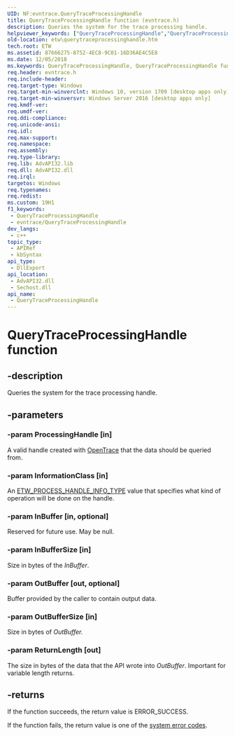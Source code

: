 ```yaml
---
UID: NF:evntrace.QueryTraceProcessingHandle
title: QueryTraceProcessingHandle function (evntrace.h)
description: Queries the system for the trace processing handle.
helpviewer_keywords: ["QueryTraceProcessingHandle","QueryTraceProcessingHandle function [ETW]","etw.querytraceprocessinghandle","evntrace/QueryTraceProcessingHandle"]
old-location: etw\querytraceprocessinghandle.htm
tech.root: ETW
ms.assetid: 87666275-8752-4EC8-9C01-16D36AE4C5E8
ms.date: 12/05/2018
ms.keywords: QueryTraceProcessingHandle, QueryTraceProcessingHandle function [ETW], etw.querytraceprocessinghandle, evntrace/QueryTraceProcessingHandle
req.header: evntrace.h
req.include-header: 
req.target-type: Windows
req.target-min-winverclnt: Windows 10, version 1709 [desktop apps only]
req.target-min-winversvr: Windows Server 2016 [desktop apps only]
req.kmdf-ver: 
req.umdf-ver: 
req.ddi-compliance: 
req.unicode-ansi: 
req.idl: 
req.max-support: 
req.namespace: 
req.assembly: 
req.type-library: 
req.lib: AdvAPI32.lib
req.dll: AdvAPI32.dll
req.irql: 
targetos: Windows
req.typenames: 
req.redist: 
ms.custom: 19H1
f1_keywords:
 - QueryTraceProcessingHandle
 - evntrace/QueryTraceProcessingHandle
dev_langs:
 - c++
topic_type:
 - APIRef
 - kbSyntax
api_type:
 - DllExport
api_location:
 - AdvAPI32.dll
 - Sechost.dll
api_name:
 - QueryTraceProcessingHandle
---
```


# QueryTraceProcessingHandle function


## -description

Queries the system for the trace processing handle.

## -parameters

### -param ProcessingHandle [in]

A valid handle created with <a href="https://docs.microsoft.com/windows/desktop/ETW/opentrace">OpenTrace</a> that the data should be queried from.

### -param InformationClass [in]

An <a href="https://docs.microsoft.com/windows/desktop/ETW/etw-process-handle-info-type">ETW_PROCESS_HANDLE_INFO_TYPE</a> value that specifies what kind of operation will be done on the handle.

### -param InBuffer [in, optional]

Reserved for future use. May be null.

### -param InBufferSize [in]

Size in bytes of the <i>InBuffer</i>.

### -param OutBuffer [out, optional]

Buffer provided by the caller to contain output data.

### -param OutBufferSize [in]

Size in bytes of <i>OutBuffer.</i>

### -param ReturnLength [out]

The size in bytes of the data that the API wrote into <i>OutBuffer</i>.  Important for variable length returns.

## -returns

If the function succeeds, the return value is ERROR_SUCCESS.
						

If the function fails, the return value is one of the 
<a href="https://docs.microsoft.com/windows/desktop/Debug/system-error-codes">system error codes</a>.

